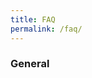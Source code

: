 ```yaml
---
title: FAQ
permalink: /faq/
---
```

### **General**

<table style="table-layout: fixed; font-size: 10pt; font-family: Arial; width: 0px; border-collapse: collapse; border: medium;" border="1" dir="ltr" cellpadding="0" cellspacing="0" xmlns="http://www.w3.org/1999/xhtml"><colgroup><col width="100"><col width="200"><col width="300"></colgroup><tbody><tr style="height: 21px;"><td style="border: 1px solid rgb(0, 0, 0); overflow: hidden; padding: 2px 3px; vertical-align: middle; font-weight: bold; white-space: normal; overflow-wrap: break-word; text-align: center;" data-sheets-value="{&quot;1&quot;:2,&quot;2&quot;:&quot;Category&quot;}">Category</td><td style="border-width: 1px; border-style: solid; border-color: rgb(0, 0, 0) rgb(0, 0, 0) rgb(0, 0, 0) rgb(204, 204, 204); border-image: none; overflow: hidden; padding: 2px 3px; vertical-align: middle; font-weight: bold; white-space: normal; overflow-wrap: break-word;" data-sheets-value="{&quot;1&quot;:2,&quot;2&quot;:&quot;Question&quot;}">Question</td><td style="border-width: 1px; border-style: solid; border-color: rgb(0, 0, 0) rgb(0, 0, 0) rgb(0, 0, 0) rgb(204, 204, 204); border-image: none; overflow: hidden; padding: 2px 3px; vertical-align: middle; font-weight: bold; white-space: normal; overflow-wrap: break-word;" data-sheets-value="{&quot;1&quot;:2,&quot;2&quot;:&quot;Answer&quot;}">Answer</td></tr><tr style="height: 21px;"><td style="border-width: 1px; border-style: solid; border-color: rgb(204, 204, 204) rgb(0, 0, 0) rgb(0, 0, 0); border-image: none; overflow: hidden; padding: 2px 3px; vertical-align: middle; font-weight: bold; white-space: normal; overflow-wrap: break-word; text-align: center;" data-sheets-value="{&quot;1&quot;:2,&quot;2&quot;:&quot;Overview&quot;}">Overview</td><td style="border-width: 1px; border-style: solid; border-color: rgb(204, 204, 204) rgb(0, 0, 0) rgb(0, 0, 0) rgb(204, 204, 204); border-image: none; overflow: hidden; padding: 2px 3px; vertical-align: middle; white-space: normal; overflow-wrap: break-word;" data-sheets-value="{&quot;1&quot;:2,&quot;2&quot;:&quot;What is OneSchoolBus (OSB)?&quot;}">What is OneSchoolBus (OSB)?</td><td style="border-width: 1px; border-style: solid; border-color: rgb(204, 204, 204) rgb(0, 0, 0) rgb(0, 0, 0) rgb(204, 204, 204); border-image: none; overflow: hidden; padding: 2px 3px; vertical-align: middle; white-space: normal; overflow-wrap: break-word;" data-sheets-value="{&quot;1&quot;:2,&quot;2&quot;:&quot;OSB is a platform that helps manage school bus operations. It includes a web app for schools, bus operators, and MOE HQ to view and manage data. It also has a web app for drivers to take attendance.&quot;}">OSB is a platform that helps manage school bus operations. It includes a web app for schools, bus operators, and MOE HQ to view and manage data. It also has a web app for drivers to take attendance.</td></tr><tr style="height: 21px;"><td style="border-width: 1px; border-style: solid; border-color: rgb(204, 204, 204) rgb(0, 0, 0) rgb(0, 0, 0); border-image: none; overflow: hidden; padding: 2px 3px; vertical-align: middle; font-weight: bold; white-space: normal; overflow-wrap: break-word; text-align: center;" data-sheets-value="{&quot;1&quot;:2,&quot;2&quot;:&quot;Overview&quot;}">Overview</td><td style="border-width: 1px; border-style: solid; border-color: rgb(204, 204, 204) rgb(0, 0, 0) rgb(0, 0, 0) rgb(204, 204, 204); border-image: none; overflow: hidden; padding: 2px 3px; vertical-align: middle; white-space: normal; overflow-wrap: break-word;" data-sheets-value="{&quot;1&quot;:2,&quot;2&quot;:&quot;Is OSB owned by a private company?&quot;}">Is OSB owned by a private company?</td><td style="border-width: 1px; border-style: solid; border-color: rgb(204, 204, 204) rgb(0, 0, 0) rgb(0, 0, 0) rgb(204, 204, 204); border-image: none; overflow: hidden; padding: 2px 3px; vertical-align: middle; white-space: normal; overflow-wrap: break-word;" data-sheets-value="{&quot;1&quot;:2,&quot;2&quot;:&quot;No, OSB is not a private company app. It is developed by the Ministry of Education (MOE).&quot;}">No, OSB is not a private company app. It is developed by the Ministry of Education (MOE).</td></tr><tr style="height: 21px;"><td style="border-width: 1px; border-style: solid; border-color: rgb(204, 204, 204) rgb(0, 0, 0) rgb(0, 0, 0); border-image: none; overflow: hidden; padding: 2px 3px; vertical-align: middle; font-weight: bold; white-space: normal; overflow-wrap: break-word; text-align: center;" data-sheets-value="{&quot;1&quot;:2,&quot;2&quot;:&quot;Overview&quot;}">Overview</td><td style="border-width: 1px; border-style: solid; border-color: rgb(204, 204, 204) rgb(0, 0, 0) rgb(0, 0, 0) rgb(204, 204, 204); border-image: none; overflow: hidden; padding: 2px 3px; vertical-align: middle; white-space: normal; overflow-wrap: break-word;" data-sheets-value="{&quot;1&quot;:2,&quot;2&quot;:&quot;How is OSB different from private company fleet management systems?&quot;}">How is OSB different from private company fleet management systems?</td><td style="border-width: 1px; border-style: solid; border-color: rgb(204, 204, 204) rgb(0, 0, 0) rgb(0, 0, 0) rgb(204, 204, 204); border-image: none; overflow: hidden; padding: 2px 3px; vertical-align: middle; white-space: normal; overflow-wrap: break-word;" data-sheets-value="{&quot;1&quot;:2,&quot;2&quot;:&quot;OSB is designed specifically for MOE school bus operations, and is not like commercial fleet management systems.&quot;}">OSB is designed specifically for MOE school bus operations, and is not like commercial fleet management systems.</td></tr><tr style="height: 21px;"><td style="border-width: 1px; border-style: solid; border-color: rgb(204, 204, 204) rgb(0, 0, 0) rgb(0, 0, 0); border-image: none; overflow: hidden; padding: 2px 3px; vertical-align: middle; font-weight: bold; white-space: normal; overflow-wrap: break-word; text-align: center;" data-sheets-value="{&quot;1&quot;:2,&quot;2&quot;:&quot;Overview&quot;}">Overview</td><td style="border-width: 1px; border-style: solid; border-color: rgb(204, 204, 204) rgb(0, 0, 0) rgb(0, 0, 0) rgb(204, 204, 204); border-image: none; overflow: hidden; padding: 2px 3px; vertical-align: middle; white-space: normal; overflow-wrap: break-word;" data-sheets-value="{&quot;1&quot;:2,&quot;2&quot;:&quot;Do I need to use OSB?&quot;}">Do I need to use OSB?</td><td style="border-width: 1px; border-style: solid; border-color: rgb(204, 204, 204) rgb(0, 0, 0) rgb(0, 0, 0) rgb(204, 204, 204); border-image: none; overflow: hidden; padding: 2px 3px; vertical-align: middle; white-space: normal; overflow-wrap: break-word;" data-sheets-value="{&quot;1&quot;:2,&quot;2&quot;:&quot;Yes, you need to use OSB for the mandatory annual data submission. Other features are optional, like attendance taking, depending on school requirements.&quot;}">Yes, you need to use OSB for the mandatory annual data submission. Other features are optional, like attendance taking, depending on school requirements.</td></tr><tr style="height: 21px;"><td style="border-width: 1px; border-style: solid; border-color: rgb(204, 204, 204) rgb(0, 0, 0) rgb(0, 0, 0); border-image: none; overflow: hidden; padding: 2px 3px; vertical-align: middle; font-weight: bold; white-space: normal; overflow-wrap: break-word; text-align: center;" data-sheets-value="{&quot;1&quot;:2,&quot;2&quot;:&quot;Overview&quot;}">Overview</td><td style="border-width: 1px; border-style: solid; border-color: rgb(204, 204, 204) rgb(0, 0, 0) rgb(0, 0, 0) rgb(204, 204, 204); border-image: none; overflow: hidden; padding: 2px 3px; vertical-align: middle; white-space: normal; overflow-wrap: break-word;" data-sheets-value="{&quot;1&quot;:2,&quot;2&quot;:&quot;Why do I have to use OSB?&quot;}">Why do I have to use OSB?</td><td style="border-width: 1px; border-style: solid; border-color: rgb(204, 204, 204) rgb(0, 0, 0) rgb(0, 0, 0) rgb(204, 204, 204); border-image: none; overflow: hidden; padding: 2px 3px; vertical-align: middle; white-space: normal; overflow-wrap: break-word;" data-sheets-value="{&quot;1&quot;:2,&quot;2&quot;:&quot;OSB allows bus operators to easily share information, while providing MOE HQ and school admin managers with access to the most up-to-date data. It helps to streamline communication and ensures everyone has the information they need.&quot;}">OSB allows bus operators to easily share information, while providing MOE HQ and school admin managers with access to the most up-to-date data. It helps to streamline communication and ensures everyone has the information they need.</td></tr><tr style="height: 21px;"><td style="border-width: 1px; border-style: solid; border-color: rgb(204, 204, 204) rgb(0, 0, 0) rgb(0, 0, 0); border-image: none; overflow: hidden; padding: 2px 3px; vertical-align: middle; font-weight: bold; white-space: normal; overflow-wrap: break-word; text-align: center;" data-sheets-value="{&quot;1&quot;:2,&quot;2&quot;:&quot;Overview&quot;}">Overview</td><td style="border-width: 1px; border-style: solid; border-color: rgb(204, 204, 204) rgb(0, 0, 0) rgb(0, 0, 0) rgb(204, 204, 204); border-image: none; overflow: hidden; padding: 2px 3px; vertical-align: middle; white-space: normal; overflow-wrap: break-word;" data-sheets-value="{&quot;1&quot;:2,&quot;2&quot;:&quot;When should I use OSB?&quot;}">When should I use OSB?</td><td style="border-width: 1px; border-style: solid; border-color: rgb(204, 204, 204) rgb(0, 0, 0) rgb(0, 0, 0) rgb(204, 204, 204); border-image: none; overflow: hidden; padding: 2px 3px; vertical-align: middle; white-space: normal; overflow-wrap: break-word;" data-sheets-value="{&quot;1&quot;:2,&quot;2&quot;:&quot;You should update your bus routes and student data before or at the start of each year. Additionally, bus drivers can use the driver app in OSB to take attendance of students who take the school bus.&quot;}">You should update your bus routes and student data before or at the start of each year. Additionally, bus drivers can use the driver app in OSB to take attendance of students who take the school bus.</td></tr><tr style="height: 21px;"><td style="border-width: 1px; border-style: solid; border-color: rgb(204, 204, 204) rgb(0, 0, 0) rgb(0, 0, 0); border-image: none; overflow: hidden; padding: 2px 3px; vertical-align: middle; font-weight: bold; white-space: normal; overflow-wrap: break-word; text-align: center;" data-sheets-value="{&quot;1&quot;:2,&quot;2&quot;:&quot;Overview&quot;}">Overview</td><td style="border-width: 1px; border-style: solid; border-color: rgb(204, 204, 204) rgb(0, 0, 0) rgb(0, 0, 0) rgb(204, 204, 204); border-image: none; overflow: hidden; padding: 2px 3px; vertical-align: middle; white-space: normal; overflow-wrap: break-word;" data-sheets-value="{&quot;1&quot;:2,&quot;2&quot;:&quot;Is it mandatory to use the attendance feature in OSB?&quot;}">Is it mandatory to use the attendance feature in OSB?</td><td style="border-width: 1px; border-style: solid; border-color: rgb(204, 204, 204) rgb(0, 0, 0) rgb(0, 0, 0) rgb(204, 204, 204); border-image: none; overflow: hidden; padding: 2px 3px; vertical-align: middle; white-space: normal; overflow-wrap: break-word;" data-sheets-value="{&quot;1&quot;:2,&quot;2&quot;:&quot;Please check with the school if they require attendance to be taken using the app.&quot;}">Please check with the school if they require attendance to be taken using the app.</td></tr><tr style="height: 21px;"><td style="border-width: 1px; border-style: solid; border-color: rgb(204, 204, 204) rgb(0, 0, 0) rgb(0, 0, 0); border-image: none; overflow: hidden; padding: 2px 3px; vertical-align: middle; font-weight: bold; white-space: normal; overflow-wrap: break-word; text-align: center;" data-sheets-value="{&quot;1&quot;:2,&quot;2&quot;:&quot;Overview&quot;}">Overview</td><td style="border-width: 1px; border-style: solid; border-color: rgb(204, 204, 204) rgb(0, 0, 0) rgb(0, 0, 0) rgb(204, 204, 204); border-image: none; overflow: hidden; padding: 2px 3px; vertical-align: middle; white-space: normal; overflow-wrap: break-word;" data-sheets-value="{&quot;1&quot;:2,&quot;2&quot;:&quot;What if there are changes to the student information?&quot;}">What if there are changes to the student information?</td><td style="border-width: 1px; border-style: solid; border-color: rgb(204, 204, 204) rgb(0, 0, 0) rgb(0, 0, 0) rgb(204, 204, 204); border-image: none; overflow: hidden; padding: 2px 3px; vertical-align: middle; white-space: normal; overflow-wrap: break-word;" data-sheets-value="{&quot;1&quot;:2,&quot;2&quot;:&quot;Please make the changes on the OSB portal. No further action is required.&quot;}">Please make the changes on the OSB portal. No further action is required.</td></tr><tr style="height: 21px;"><td style="border-width: 1px; border-style: solid; border-color: rgb(204, 204, 204) rgb(0, 0, 0) rgb(0, 0, 0); border-image: none; overflow: hidden; padding: 2px 3px; vertical-align: middle; font-weight: bold; white-space: normal; overflow-wrap: break-word; text-align: center;" data-sheets-value="{&quot;1&quot;:2,&quot;2&quot;:&quot;Overview&quot;}">Overview</td><td style="border-width: 1px; border-style: solid; border-color: rgb(204, 204, 204) rgb(0, 0, 0) rgb(0, 0, 0) rgb(204, 204, 204); border-image: none; overflow: hidden; padding: 2px 3px; vertical-align: middle; white-space: normal; overflow-wrap: break-word;" data-sheets-value="{&quot;1&quot;:2,&quot;2&quot;:&quot;How do I learn how to use OSB?&quot;}">How do I learn how to use OSB?</td><td style="border-width: 1px; border-style: solid; border-color: rgb(204, 204, 204) rgb(0, 0, 0) rgb(0, 0, 0) rgb(204, 204, 204); border-image: none; overflow: hidden; padding: 2px 3px; vertical-align: middle; white-space: normal; overflow-wrap: break-word;" data-sheets-value="{&quot;1&quot;:2,&quot;2&quot;:&quot;Please refer to the step-by-step guides provided at https://go.gov.sg/osb-guide. If you need more assistance, feel free to write to us at schoolbus@estl.edu.sg.&quot;}">Please refer to the step-by-step guides provided at https://go.gov.sg/osb-guide. If you need more assistance, feel free to write to us at schoolbus@estl.edu.sg.</td></tr><tr style="height: 21px;"><td style="border-width: 1px; border-style: solid; border-color: rgb(204, 204, 204) rgb(0, 0, 0) rgb(0, 0, 0); border-image: none; overflow: hidden; padding: 2px 3px; vertical-align: middle; font-weight: bold; white-space: normal; overflow-wrap: break-word; text-align: center;" data-sheets-value="{&quot;1&quot;:2,&quot;2&quot;:&quot;Overview&quot;}">Overview</td><td style="border-width: 1px; border-style: solid; border-color: rgb(204, 204, 204) rgb(0, 0, 0) rgb(0, 0, 0) rgb(204, 204, 204); border-image: none; overflow: hidden; padding: 2px 3px; vertical-align: middle; white-space: normal; overflow-wrap: break-word;" data-sheets-value="{&quot;1&quot;:2,&quot;2&quot;:&quot;What will happen to my current data in OSB next year?&quot;}">What will happen to my current data in OSB next year?</td><td style="border-width: 1px; border-style: solid; border-color: rgb(204, 204, 204) rgb(0, 0, 0) rgb(0, 0, 0) rgb(204, 204, 204); border-image: none; overflow: hidden; padding: 2px 3px; vertical-align: middle; white-space: normal; overflow-wrap: break-word;" data-sheets-value="{&quot;1&quot;:2,&quot;2&quot;:&quot;If you continue to be the operator for the school for the following year, you can choose to copy this year's data to next year, so you don't have to re-enter everything. The student class and information will be updated according to the school system.&quot;}">If you continue to be the operator for the school for the following year, you can choose to copy this year's data to next year, so you don't have to re-enter everything. The student class and information will be updated according to the school system.</td></tr><tr style="height: 21px;"><td style="border-width: 1px; border-style: solid; border-color: rgb(204, 204, 204) rgb(0, 0, 0) rgb(0, 0, 0); border-image: none; overflow: hidden; padding: 2px 3px; vertical-align: middle; font-weight: bold; white-space: normal; overflow-wrap: break-word; text-align: center;" data-sheets-value="{&quot;1&quot;:2,&quot;2&quot;:&quot;Data Security and Access rights&quot;}">Data Security and Access rights</td><td style="border-width: 1px; border-style: solid; border-color: rgb(204, 204, 204) rgb(0, 0, 0) rgb(0, 0, 0) rgb(204, 204, 204); border-image: none; overflow: hidden; padding: 2px 3px; vertical-align: middle; white-space: normal; overflow-wrap: break-word;" data-sheets-value="{&quot;1&quot;:2,&quot;2&quot;:&quot;Is my data safe in OSB?&quot;}">Is my data safe in OSB?</td><td style="border-width: 1px; border-style: solid; border-color: rgb(204, 204, 204) rgb(0, 0, 0) rgb(0, 0, 0) rgb(204, 204, 204); border-image: none; overflow: hidden; padding: 2px 3px; vertical-align: middle; white-space: normal; overflow-wrap: break-word;" data-sheets-value="{&quot;1&quot;:2,&quot;2&quot;:&quot;Yes, the data entered into OSB is securely stored on MOE servers. Only authorised personnel can view the data, and it is not disclosed to the public.&quot;}">Yes, the data entered into OSB is securely stored on MOE servers. Only authorised personnel can view the data, and it is not disclosed to the public.</td></tr><tr style="height: 21px;"><td style="border-width: 1px; border-style: solid; border-color: rgb(204, 204, 204) rgb(0, 0, 0) rgb(0, 0, 0); border-image: none; overflow: hidden; padding: 2px 3px; vertical-align: middle; font-weight: bold; white-space: normal; overflow-wrap: break-word; text-align: center;" data-sheets-value="{&quot;1&quot;:2,&quot;2&quot;:&quot;Data Security and Access rights&quot;}">Data Security and Access rights</td><td style="border-width: 1px; border-style: solid; border-color: rgb(204, 204, 204) rgb(0, 0, 0) rgb(0, 0, 0) rgb(204, 204, 204); border-image: none; overflow: hidden; padding: 2px 3px; vertical-align: middle; white-space: normal; overflow-wrap: break-word;" data-sheets-value="{&quot;1&quot;:2,&quot;2&quot;:&quot;Who can access and view my data in OSB?&quot;}">Who can access and view my data in OSB?</td><td style="border-width: 1px; border-style: solid; border-color: rgb(204, 204, 204) rgb(0, 0, 0) rgb(0, 0, 0) rgb(204, 204, 204); border-image: none; overflow: hidden; padding: 2px 3px; vertical-align: middle; white-space: normal; overflow-wrap: break-word;" data-sheets-value="{&quot;1&quot;:2,&quot;2&quot;:&quot;Only authorised personnel with the coordinator role in the OSB operator portal can access and view the data. This includes MOE HQ, who can see all OSB data input by all bus operators. School Admin managers can only view data specific to their own school.&quot;}">Only authorised personnel with the coordinator role in the OSB operator portal can access and view the data. This includes MOE HQ, who can see all OSB data input by all bus operators. School Admin managers can only view data specific to their own school.</td></tr><tr style="height: 21px;"><td style="border-width: 1px; border-style: solid; border-color: rgb(204, 204, 204) rgb(0, 0, 0) rgb(0, 0, 0); border-image: none; overflow: hidden; padding: 2px 3px; vertical-align: middle; font-weight: bold; white-space: normal; overflow-wrap: break-word; text-align: center;" data-sheets-value="{&quot;1&quot;:2,&quot;2&quot;:&quot;Data Security and Access rights&quot;}">Data Security and Access rights</td><td style="border-width: 1px; border-style: solid; border-color: rgb(204, 204, 204) rgb(0, 0, 0) rgb(0, 0, 0) rgb(204, 204, 204); border-image: none; overflow: hidden; padding: 2px 3px; vertical-align: middle; white-space: normal; overflow-wrap: break-word;" data-sheets-value="{&quot;1&quot;:2,&quot;2&quot;:&quot;What does MOE HQ do with the school bus data collected?&quot;}">What does MOE HQ do with the school bus data collected?</td><td style="border-width: 1px; border-style: solid; border-color: rgb(204, 204, 204) rgb(0, 0, 0) rgb(0, 0, 0) rgb(204, 204, 204); border-image: none; overflow: hidden; padding: 2px 3px; vertical-align: middle; white-space: normal; overflow-wrap: break-word;" data-sheets-value="{&quot;1&quot;:2,&quot;2&quot;:&quot;MOE HQ uses the school bus data collected in OSB for analysis and decision-making to improve the school transportation system and ensure the safety and efficiency of bus operations. As such, it is important for bus operators to key in accurate information in OSB.&quot;}">MOE HQ uses the school bus data collected in OSB for analysis and decision-making to improve the school transportation system and ensure the safety and efficiency of bus operations. As such, it is important for bus operators to key in accurate information in OSB.</td></tr><tr style="height: 21px;"><td style="border-width: 1px; border-style: solid; border-color: rgb(204, 204, 204) rgb(0, 0, 0) rgb(0, 0, 0); border-image: none; overflow: hidden; padding: 2px 3px; vertical-align: middle; font-weight: bold; white-space: normal; overflow-wrap: break-word; text-align: center;" data-sheets-value="{&quot;1&quot;:2,&quot;2&quot;:&quot;Data Submission Exercise&quot;}">Data Submission Exercise</td><td style="border-width: 1px; border-style: solid; border-color: rgb(204, 204, 204) rgb(0, 0, 0) rgb(0, 0, 0) rgb(204, 204, 204); border-image: none; overflow: hidden; padding: 2px 3px; vertical-align: middle; white-space: normal; overflow-wrap: break-word;" data-sheets-value="{&quot;1&quot;:2,&quot;2&quot;:&quot;When does the data submission exercise usually start?&quot;}">When does the data submission exercise usually start?</td><td style="border-width: 1px; border-style: solid; border-color: rgb(204, 204, 204) rgb(0, 0, 0) rgb(0, 0, 0) rgb(204, 204, 204); border-image: none; overflow: hidden; padding: 2px 3px; vertical-align: middle; white-space: normal; overflow-wrap: break-word;" data-sheets-value="{&quot;1&quot;:2,&quot;2&quot;:&quot;The data submission exercise typically starts at the beginning of the year. The school AM will advise you on the specific dates and deadlines.&quot;}">The data submission exercise typically starts at the beginning of the year. The school AM will advise you on the specific dates and deadlines.</td></tr><tr style="height: 21px;"><td style="border-width: 1px; border-style: solid; border-color: rgb(204, 204, 204) rgb(0, 0, 0) rgb(0, 0, 0); border-image: none; overflow: hidden; padding: 2px 3px; vertical-align: middle; font-weight: bold; white-space: normal; overflow-wrap: break-word; text-align: center;" data-sheets-value="{&quot;1&quot;:2,&quot;2&quot;:&quot;Data Submission Exercise&quot;}">Data Submission Exercise</td><td style="border-width: 1px; border-style: solid; border-color: rgb(204, 204, 204) rgb(0, 0, 0) rgb(0, 0, 0) rgb(204, 204, 204); border-image: none; overflow: hidden; padding: 2px 3px; vertical-align: middle; white-space: normal; overflow-wrap: break-word;" data-sheets-value="{&quot;1&quot;:2,&quot;2&quot;:&quot;Can I choose not to participate in the OSB data submission exercise?&quot;}">Can I choose not to participate in the OSB data submission exercise?</td><td style="border-width: 1px; border-style: solid; border-color: rgb(204, 204, 204) rgb(0, 0, 0) rgb(0, 0, 0) rgb(204, 204, 204); border-image: none; overflow: hidden; padding: 2px 3px; vertical-align: middle; white-space: normal; overflow-wrap: break-word;" data-sheets-value="{&quot;1&quot;:2,&quot;2&quot;:&quot;The submission of data to MOE HQ using OSB is mandatory.&quot;}">The submission of data to MOE HQ using OSB is mandatory.</td></tr><tr style="height: 21px;"><td style="border-width: 1px; border-style: solid; border-color: rgb(204, 204, 204) rgb(0, 0, 0) rgb(0, 0, 0); border-image: none; overflow: hidden; padding: 2px 3px; vertical-align: middle; font-weight: bold; white-space: normal; overflow-wrap: break-word; text-align: center;" data-sheets-value="{&quot;1&quot;:2,&quot;2&quot;:&quot;Data Submission Exercise&quot;}">Data Submission Exercise</td><td style="border-width: 1px; border-style: solid; border-color: rgb(204, 204, 204) rgb(0, 0, 0) rgb(0, 0, 0) rgb(204, 204, 204); border-image: none; overflow: hidden; padding: 2px 3px; vertical-align: middle; white-space: normal; overflow-wrap: break-word;" data-sheets-value="{&quot;1&quot;:2,&quot;2&quot;:&quot;Why is there a need to submit more data than before?&quot;}">Why is there a need to submit more data than before?</td><td style="border-width: 1px; border-style: solid; border-color: rgb(204, 204, 204) rgb(0, 0, 0) rgb(0, 0, 0) rgb(204, 204, 204); border-image: none; overflow: hidden; padding: 2px 3px; vertical-align: middle; white-space: normal; overflow-wrap: break-word;" data-sheets-value="{&quot;1&quot;:2,&quot;2&quot;:&quot;The additional information provided will aid MOE HQ and schools in formulating policies and making decisions.&quot;}">The additional information provided will aid MOE HQ and schools in formulating policies and making decisions.</td></tr><tr style="height: 21px;"><td style="border-width: 1px; border-style: solid; border-color: rgb(204, 204, 204) rgb(0, 0, 0) rgb(0, 0, 0); border-image: none; overflow: hidden; padding: 2px 3px; vertical-align: middle; font-weight: bold; white-space: normal; overflow-wrap: break-word; text-align: center;" data-sheets-value="{&quot;1&quot;:2,&quot;2&quot;:&quot;Data Submission Exercise&quot;}">Data Submission Exercise</td><td style="border-width: 1px; border-style: solid; border-color: rgb(204, 204, 204) rgb(0, 0, 0) rgb(0, 0, 0) rgb(204, 204, 204); border-image: none; overflow: hidden; padding: 2px 3px; vertical-align: middle; white-space: normal; overflow-wrap: break-word;" data-sheets-value="{&quot;1&quot;:2,&quot;2&quot;:&quot;Will the school AM be able to key in the data and submit for me?&quot;}">Will the school AM be able to key in the data and submit for me?</td><td style="border-width: 1px; border-style: solid; border-color: rgb(204, 204, 204) rgb(0, 0, 0) rgb(0, 0, 0) rgb(204, 204, 204); border-image: none; overflow: hidden; padding: 2px 3px; vertical-align: middle; white-space: normal; overflow-wrap: break-word;" data-sheets-value="{&quot;1&quot;:2,&quot;2&quot;:&quot;No, the school AM will not be able to edit data on your bus operator portal on your behalf as the AM does not have access to the OSB bus operator admin portal.&quot;}">No, the school AM will not be able to edit data on your bus operator portal on your behalf as the AM does not have access to the OSB bus operator admin portal.</td></tr><tr style="height: 21px;"><td style="border-width: 1px; border-style: solid; border-color: rgb(204, 204, 204) rgb(0, 0, 0) rgb(0, 0, 0); border-image: none; overflow: hidden; padding: 2px 3px; vertical-align: middle; font-weight: bold; white-space: normal; overflow-wrap: break-word; text-align: center;" data-sheets-value="{&quot;1&quot;:2,&quot;2&quot;:&quot;Data Submission Exercise&quot;}">Data Submission Exercise</td><td style="border-width: 1px; border-style: solid; border-color: rgb(204, 204, 204) rgb(0, 0, 0) rgb(0, 0, 0) rgb(204, 204, 204); border-image: none; overflow: hidden; padding: 2px 3px; vertical-align: middle; white-space: normal; overflow-wrap: break-word;" data-sheets-value="{&quot;1&quot;:2,&quot;2&quot;:&quot;I need more support for the data submission exercise, who can I reach out to?&quot;}">I need more support for the data submission exercise, who can I reach out to?</td><td style="border-width: 1px; border-style: solid; border-color: rgb(204, 204, 204) rgb(0, 0, 0) rgb(0, 0, 0) rgb(204, 204, 204); border-image: none; overflow: hidden; padding: 2px 3px; vertical-align: middle; white-space: normal; overflow-wrap: break-word;" data-sheets-value="{&quot;1&quot;:2,&quot;2&quot;:&quot;Please refer to the step-by-step guides provided at https://go.gov.sg/osb-guide. If you need more assistance, feel free to write to us at schoolbus@estl.edu.sg.&quot;}">Please refer to the step-by-step guides provided at https://go.gov.sg/osb-guide. If you need more assistance, feel free to write to us at schoolbus@estl.edu.sg.</td></tr><tr style="height: 21px;"><td style="border-width: 1px; border-style: solid; border-color: rgb(204, 204, 204) rgb(0, 0, 0) rgb(0, 0, 0); border-image: none; overflow: hidden; padding: 2px 3px; vertical-align: middle; font-weight: bold; white-space: normal; overflow-wrap: break-word; text-align: center;" data-sheets-value="{&quot;1&quot;:2,&quot;2&quot;:&quot;Data Submission Exercise&quot;}">Data Submission Exercise</td><td style="border-width: 1px; border-style: solid; border-color: rgb(204, 204, 204) rgb(0, 0, 0) rgb(0, 0, 0) rgb(204, 204, 204); border-image: none; overflow: hidden; padding: 2px 3px; vertical-align: middle; white-space: normal; overflow-wrap: break-word;" data-sheets-value="{&quot;1&quot;:2,&quot;2&quot;:&quot;After the data has been submitted to school and HQ, is there anything else I need to do in OSB?&quot;}">After the data has been submitted to school and HQ, is there anything else I need to do in OSB?</td><td style="border-width: 1px; border-style: solid; border-color: rgb(204, 204, 204) rgb(0, 0, 0) rgb(0, 0, 0) rgb(204, 204, 204); border-image: none; overflow: hidden; padding: 2px 3px; vertical-align: middle; white-space: normal; overflow-wrap: break-word;" data-sheets-value="{&quot;1&quot;:2,&quot;2&quot;:&quot;After the data has been submitted to school and HQ, you can continue to use OSB to manage your school bus operations and access the latest information on your routes and students.&quot;}">After the data has been submitted to school and HQ, you can continue to use OSB to manage your school bus operations and access the latest information on your routes and students.</td></tr><tr style="height: 21px;"><td style="border-width: 1px; border-style: solid; border-color: rgb(204, 204, 204) rgb(0, 0, 0) rgb(0, 0, 0); border-image: none; overflow: hidden; padding: 2px 3px; vertical-align: middle; font-weight: bold; white-space: normal; overflow-wrap: break-word; text-align: center;" data-sheets-value="{&quot;1&quot;:2,&quot;2&quot;:&quot;Offboarding&quot;}">Offboarding</td><td style="border-width: 1px; border-style: solid; border-color: rgb(204, 204, 204) rgb(0, 0, 0) rgb(0, 0, 0) rgb(204, 204, 204); border-image: none; overflow: hidden; padding: 2px 3px; vertical-align: middle; white-space: normal; overflow-wrap: break-word;" data-sheets-value="{&quot;1&quot;:2,&quot;2&quot;:&quot;I decided not to continue my contract with my school. Will I still be able to access OSB after my last day?&quot;}">I decided not to continue my contract with my school. Will I still be able to access OSB after my last day?</td><td style="border-width: 1px; border-style: solid; border-color: rgb(204, 204, 204) rgb(0, 0, 0) rgb(0, 0, 0) rgb(204, 204, 204); border-image: none; overflow: hidden; padding: 2px 3px; vertical-align: middle; white-space: normal; overflow-wrap: break-word;" data-sheets-value="{&quot;1&quot;:2,&quot;2&quot;:&quot;Two weeks before the last day of your contract, you will receive an offboarding email from OSB. During this period, you can access OSB to make any necessary data amendments. However, after the last day of your contract, you will no longer have access to OSB.&quot;}">Two weeks before the last day of your contract, you will receive an offboarding email from OSB. During this period, you can access OSB to make any necessary data amendments. However, after the last day of your contract, you will no longer have access to OSB.</td></tr><tr style="height: 21px;"><td style="border-width: 1px; border-style: solid; border-color: rgb(204, 204, 204) rgb(0, 0, 0) rgb(0, 0, 0); border-image: none; overflow: hidden; padding: 2px 3px; vertical-align: middle; font-weight: bold; white-space: normal; overflow-wrap: break-word; text-align: center;" data-sheets-value="{&quot;1&quot;:2,&quot;2&quot;:&quot;Offboarding&quot;}">Offboarding</td><td style="border-width: 1px; border-style: solid; border-color: rgb(204, 204, 204) rgb(0, 0, 0) rgb(0, 0, 0) rgb(204, 204, 204); border-image: none; overflow: hidden; padding: 2px 3px; vertical-align: middle; white-space: normal; overflow-wrap: break-word;" data-sheets-value="{&quot;1&quot;:2,&quot;2&quot;:&quot;What will happen to my data in OSB after I am offboarded?&quot;}">What will happen to my data in OSB after I am offboarded?</td><td style="border-width: 1px; border-style: solid; border-color: rgb(204, 204, 204) rgb(0, 0, 0) rgb(0, 0, 0) rgb(204, 204, 204); border-image: none; overflow: hidden; padding: 2px 3px; vertical-align: middle; white-space: normal; overflow-wrap: break-word;" data-sheets-value="{&quot;1&quot;:2,&quot;2&quot;:&quot;On the last day of your contract, you will receive an email with an Excel sheet containing all the data you have input into OSB. Once offboarded, you will no longer have access to OSB.&quot;}">On the last day of your contract, you will receive an email with an Excel sheet containing all the data you have input into OSB. Once offboarded, you will no longer have access to OSB.</td></tr></tbody></table>